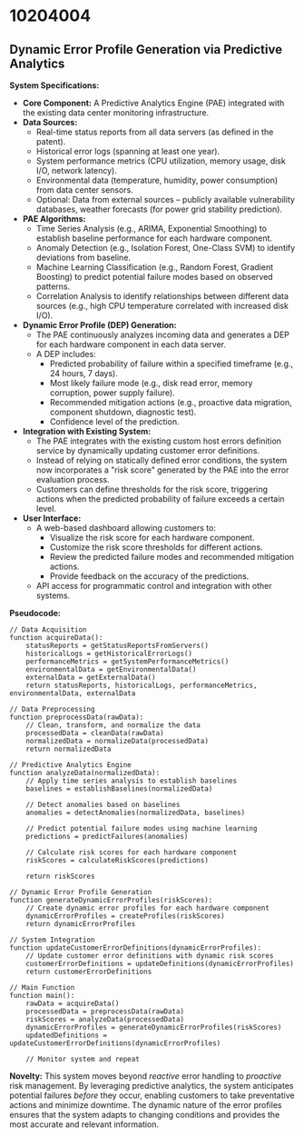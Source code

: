# 10204004

## Dynamic Error Profile Generation via Predictive Analytics

**System Specifications:**

*   **Core Component:** A Predictive Analytics Engine (PAE) integrated with the existing data center monitoring infrastructure.
*   **Data Sources:**
    *   Real-time status reports from all data servers (as defined in the patent).
    *   Historical error logs (spanning at least one year).
    *   System performance metrics (CPU utilization, memory usage, disk I/O, network latency).
    *   Environmental data (temperature, humidity, power consumption) from data center sensors.
    *   Optional: Data from external sources – publicly available vulnerability databases, weather forecasts (for power grid stability prediction).
*   **PAE Algorithms:**
    *   Time Series Analysis (e.g., ARIMA, Exponential Smoothing) to establish baseline performance for each hardware component.
    *   Anomaly Detection (e.g., Isolation Forest, One-Class SVM) to identify deviations from baseline.
    *   Machine Learning Classification (e.g., Random Forest, Gradient Boosting) to predict potential failure modes based on observed patterns.
    *   Correlation Analysis to identify relationships between different data sources (e.g., high CPU temperature correlated with increased disk I/O).
*   **Dynamic Error Profile (DEP) Generation:**
    *   The PAE continuously analyzes incoming data and generates a DEP for each hardware component in each data server.
    *   A DEP includes:
        *   Predicted probability of failure within a specified timeframe (e.g., 24 hours, 7 days).
        *   Most likely failure mode (e.g., disk read error, memory corruption, power supply failure).
        *   Recommended mitigation actions (e.g., proactive data migration, component shutdown, diagnostic test).
        *   Confidence level of the prediction.
*   **Integration with Existing System:**
    *   The PAE integrates with the existing custom host errors definition service by dynamically updating customer error definitions.
    *   Instead of relying on statically defined error conditions, the system now incorporates a "risk score" generated by the PAE into the error evaluation process.
    *   Customers can define thresholds for the risk score, triggering actions when the predicted probability of failure exceeds a certain level.
*   **User Interface:**
    *   A web-based dashboard allowing customers to:
        *   Visualize the risk score for each hardware component.
        *   Customize the risk score thresholds for different actions.
        *   Review the predicted failure modes and recommended mitigation actions.
        *   Provide feedback on the accuracy of the predictions.
    *   API access for programmatic control and integration with other systems.

**Pseudocode:**

```
// Data Acquisition
function acquireData():
    statusReports = getStatusReportsFromServers()
    historicalLogs = getHistoricalErrorLogs()
    performanceMetrics = getSystemPerformanceMetrics()
    environmentalData = getEnvironmentalData()
    externalData = getExternalData()
    return statusReports, historicalLogs, performanceMetrics, environmentalData, externalData

// Data Preprocessing
function preprocessData(rawData):
    // Clean, transform, and normalize the data
    processedData = cleanData(rawData)
    normalizedData = normalizeData(processedData)
    return normalizedData

// Predictive Analytics Engine
function analyzeData(normalizedData):
    // Apply time series analysis to establish baselines
    baselines = establishBaselines(normalizedData)

    // Detect anomalies based on baselines
    anomalies = detectAnomalies(normalizedData, baselines)

    // Predict potential failure modes using machine learning
    predictions = predictFailures(anomalies)

    // Calculate risk scores for each hardware component
    riskScores = calculateRiskScores(predictions)

    return riskScores

// Dynamic Error Profile Generation
function generateDynamicErrorProfiles(riskScores):
    // Create dynamic error profiles for each hardware component
    dynamicErrorProfiles = createProfiles(riskScores)
    return dynamicErrorProfiles

// System Integration
function updateCustomerErrorDefinitions(dynamicErrorProfiles):
    // Update customer error definitions with dynamic risk scores
    customerErrorDefinitions = updateDefinitions(dynamicErrorProfiles)
    return customerErrorDefinitions

// Main Function
function main():
    rawData = acquireData()
    processedData = preprocessData(rawData)
    riskScores = analyzeData(processedData)
    dynamicErrorProfiles = generateDynamicErrorProfiles(riskScores)
    updatedDefinitions = updateCustomerErrorDefinitions(dynamicErrorProfiles)

    // Monitor system and repeat
```

**Novelty:** This system moves beyond *reactive* error handling to *proactive* risk management. By leveraging predictive analytics, the system anticipates potential failures *before* they occur, enabling customers to take preventative actions and minimize downtime. The dynamic nature of the error profiles ensures that the system adapts to changing conditions and provides the most accurate and relevant information.